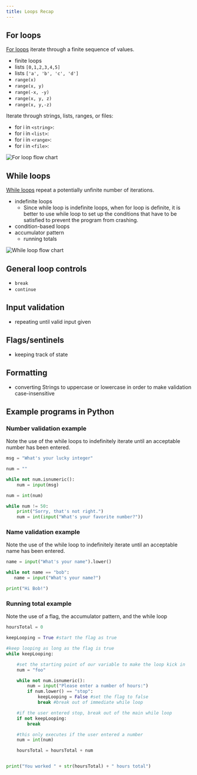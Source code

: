 ```yaml
---
title: Loops Recap
---
```


## For loops

[For loops](../loops-for) iterate through a finite sequence of values.

- finite loops
- lists `[0,1,2,3,4,5]`
- lists `['a', 'b', 'c', 'd']`
- `range(x)`
- `range(x, y)`
- `range(-x, -y)`
- `range(x, y, z)`
- `range(x, y,-z)`

Iterate through strings, lists, ranges, or files:

- for i in `<string>`:
- for i in `<list>`:
- for i in `<range>`:
- for i in `<file>`:

![For loop flow chart](../assets/loops/For_loops_in_Python_flow_chart.png "For_loops_in_Python_flow_chart.png")

## While loops

[While loops](../loops-while) repeat a potentially unfinite number of iterations.

- indefinite loops
  - Since while loop is indefinite loops, when for loop is definite, it is better to use while loop to set up the conditions that have to be satisfied to prevent the program from crashing.
- condition-based loops
- accumulator pattern
  - running totals

![While loop flow chart](../assets/loops/While_loop_flow_chart.png "While_loop_flow_chart.png")

## General loop controls

- `break`
- `continue`

## Input validation

- repeating until valid input given

## Flags/sentinels

- keeping track of state

## Formatting

- converting Strings to uppercase or lowercase in order to make validation case-insensitive

## Example programs in Python

### Number validation example

Note the use of the while loops to indefinitely iterate until an acceptable number has been entered.

```python
msg = "What's your lucky integer"

num = ""

while not num.isnumeric():
    num = input(msg)

num = int(num)

while num != 50:
    print("Sorry, that's not right.")
    num = int(input("What's your favorite number?"))
```

### Name validation example

Note the use of the while loop to indefinitely iterate until an
acceptable name has been entered.

```python
name = input("What's your name").lower()

while not name == "bob":
   name = input("What's your name?")

print("Hi Bob!")
```

### Running total example

Note the use of a flag, the accumulator pattern, and the while loop

```python
hoursTotal = 0

keepLooping = True #start the flag as true

#keep looping as long as the flag is true
while keepLooping:

    #set the starting point of our variable to make the loop kick in
    num = "foo"

    while not num.isnumeric():
        num = input("Please enter a number of hours:")
        if num.lower() == "stop":
            keepLooping = False #set the flag to false
            break #break out of immediate while loop

    #if the user entered stop, break out of the main while loop
    if not keepLooping:
        break

    #this only executes if the user entered a number
    num = int(num)

    hoursTotal = hoursTotal + num


print("You worked " + str(hoursTotal) + " hours total")
```
